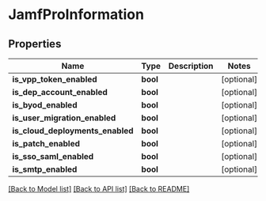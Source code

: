 # JamfProInformation

## Properties
Name | Type | Description | Notes
------------ | ------------- | ------------- | -------------
**is_vpp_token_enabled** | **bool** |  | [optional] 
**is_dep_account_enabled** | **bool** |  | [optional] 
**is_byod_enabled** | **bool** |  | [optional] 
**is_user_migration_enabled** | **bool** |  | [optional] 
**is_cloud_deployments_enabled** | **bool** |  | [optional] 
**is_patch_enabled** | **bool** |  | [optional] 
**is_sso_saml_enabled** | **bool** |  | [optional] 
**is_smtp_enabled** | **bool** |  | [optional] 

[[Back to Model list]](../README.md#documentation-for-models) [[Back to API list]](../README.md#documentation-for-api-endpoints) [[Back to README]](../README.md)


